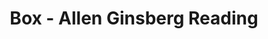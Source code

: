 ---
layout: manifest
title: Box - Allen Ginsberg Reading
manifest_name: google-drive-allen-ginsberg-reading

---